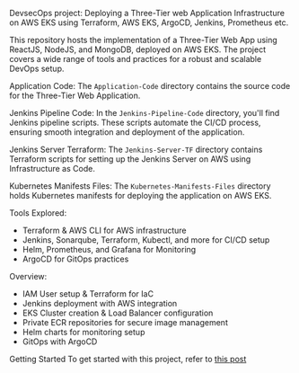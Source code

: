 DevsecOps project: Deploying a Three-Tier web Application Infrastructure on AWS EKS using Terraform, AWS EKS, ArgoCD, Jenkins, Prometheus etc.

This repository hosts the implementation of a Three-Tier Web App using ReactJS, NodeJS, and MongoDB, deployed on AWS EKS. The project covers a wide range of tools and practices for a robust and scalable DevOps setup.

Application Code:
The `Application-Code` directory contains the source code for the Three-Tier Web Application.

Jenkins Pipeline Code:
In the `Jenkins-Pipeline-Code` directory, you'll find Jenkins pipeline scripts. These scripts automate the CI/CD process, ensuring smooth integration and deployment of the application.

Jenkins Server Terraform:
The `Jenkins-Server-TF` directory contains Terraform scripts for setting up the Jenkins Server on AWS using Infrastructure as Code.

Kubernetes Manifests Files:
The `Kubernetes-Manifests-Files` directory holds Kubernetes manifests for deploying the application on AWS EKS.

Tools Explored:
- Terraform & AWS CLI for AWS infrastructure
- Jenkins, Sonarqube, Terraform, Kubectl, and more for CI/CD setup
- Helm, Prometheus, and Grafana for Monitoring
- ArgoCD for GitOps practices

Overview:
- IAM User setup & Terraform for IaC
- Jenkins deployment with AWS integration
- EKS Cluster creation & Load Balancer configuration
- Private ECR repositories for secure image management
- Helm charts for monitoring setup
- GitOps with ArgoCD

Getting Started
To get started with this project, refer to [this post]()
